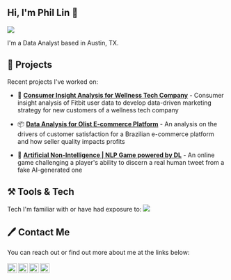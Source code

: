 ## Hi, I'm Phil Lin 👋


<img src="https://media.giphy.com/media/QxpsxQzaJ70QFCEf5U/giphy.gif"> 




I'm a Data Analyst based in Austin, TX.

## 💼   Projects
Recent projects I've worked on:

- 👟 **[Consumer Insight Analysis for Wellness Tech Company]([https://github.com/phlln/bellabeat-analysis/blob/main/notebooks/bellabeat_consumer_insight_analysis.ipynb](https://nbviewer.org/github/phlln/bellabeat-analysis/blob/main/notebooks/bellabeat_consumer_insight_analysis.ipynb))** - Consumer insight analysis of Fitbit user data to develop data-driven marketing strategy for new customers of a wellness tech company

- 📦  **[Data Analysis for Olist E-commerce Platform](https://github.com/phlln/olist-analysis)** - An analysis on the drivers of customer satisfaction for a Brazilian e-commerce platform and how seller quality impacts profits

- 🤖  **[Artificial Non-Intelligence | NLP Game powered by DL](https://github.com/bolinocroustibat/artificial-non-intelligence-data)** - An online game challenging a player's ability to discern a real human tweet from a fake AI-generated one





## ⚒  Tools & Tech
Tech I'm familiar with or have had exposure to:
<img src="https://user-images.githubusercontent.com/76771696/137646482-ab79d5a3-d160-4d93-8226-819695d91120.png">


## 🖊  Contact Me
You can reach out or find out more about me at the links below:
<br>
<br>
<a href="https://www.notion.so/phil-lin/Phil-Lin-s-Portfolio-24883f791876453bb74e8713eb7177bf">
  <img align="left" alt="Phil Lin | Portfolio" width="22px" src="https://cdn.jsdelivr.net/npm/simple-icons@3.13.0/icons/notion.svg" />
</a>
<a href="https://www.linkedin.com/in/philip-lin/">
  <img align="left" alt="Phil Lin | LinkedIn" width="22px" src="https://cdn.jsdelivr.net/npm/simple-icons@v3/icons/linkedin.svg" />
</a>
<a href="https://public.tableau.com/app/profile/phil.lin">
  <img align="left" alt="Phil Lin | Tableau" width="22px" src="https://cdn.jsdelivr.net/npm/simple-icons@3.13.0/icons/tableau.svg" />
</a>
<a href="mailto:philip.lin@gmail.com">
  <img align="left" alt="Phil Lin | Email" width="22px" src="https://cdn.jsdelivr.net/npm/simple-icons@3.13.0/icons/gmail.svg" />
